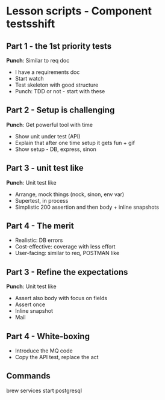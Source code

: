 # Lesson scripts - Component testsshift

## Part 1 - the 1st priority tests
**Punch**: Similar to req doc
- I have a requirements doc
- Start watch
- Test skeleton with good structure
- Punch: TDD or not - start with these

## Part 2 - Setup is challenging
**Punch**: Get powerful tool with time
- Show unit under test (API)
- Explain that after one time setup it gets fun + gif
- Show setup - DB, express, sinon

## Part 3 - unit test like
**Punch**: Unit test like
- Arrange, mock things (nock, sinon, env var)
- Supertest, in process
- Simplistic 200 assertion and then body + inline snapshots

## Part 4 - The merit
- Realistic: DB errors
- Cost-effective: coverage with less effort
- User-facing: similar to req, POSTMAN like

## Part 3 - Refine the expectations
**Punch**: Unit test like
- Assert also body with focus on fields
- Assert once
- Inline snapshot
- Mail

## Part 4 - White-boxing
- Introduce the MQ code
- Copy the API test, replace the act

## Commands
brew services start postgresql